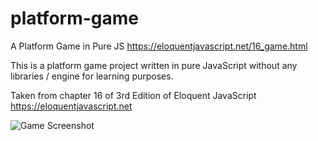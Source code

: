 # platform-game
A Platform Game in Pure JS 
https://eloquentjavascript.net/16_game.html

This is a platform game project written in pure JavaScript without any libraries / engine for learning purposes.

Taken from chapter 16 of 3rd Edition of Eloquent JavaScript https://eloquentjavascript.net

![Game Screenshot](https://raw.githubusercontent.com/lavimalik/platform-game/master/img/game-screenshot.png|width=600)
